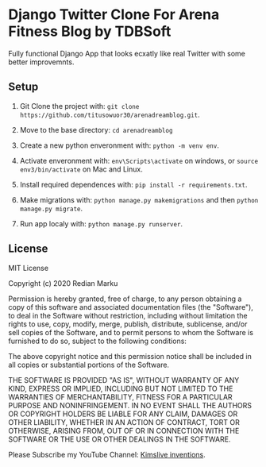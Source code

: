 # Django Twitter Clone For Arena Fitness Blog by TDBSoft

Fully functional Django App that looks ecxatly like real Twitter with some better improvemnts.


## Setup

1. Git Clone the project with: ```git clone https://github.com/titusowuor30/arenadreamblog.git```.

2. Move to the base directory: ```cd arenadreamblog```

3. Create a new python enveronment with: ```python -m venv env```.

4. Activate enveronment with: ```env\Scripts\activate``` on windows, or ```source env3/bin/activate``` on Mac and Linux.

5. Install required dependences with: ```pip install -r requirements.txt```.

6. Make migrations with: ```python manage.py makemigrations``` and then ```python manage.py migrate```.

7. Run app localy with: ```python manage.py runserver```.

## License
MIT License

Copyright (c) 2020 Redian Marku

Permission is hereby granted, free of charge, to any person obtaining a copy
of this software and associated documentation files (the "Software"), to deal
in the Software without restriction, including without limitation the rights
to use, copy, modify, merge, publish, distribute, sublicense, and/or sell
copies of the Software, and to permit persons to whom the Software is
furnished to do so, subject to the following conditions:

The above copyright notice and this permission notice shall be included in all
copies or substantial portions of the Software.

THE SOFTWARE IS PROVIDED "AS IS", WITHOUT WARRANTY OF ANY KIND, EXPRESS OR
IMPLIED, INCLUDING BUT NOT LIMITED TO THE WARRANTIES OF MERCHANTABILITY,
FITNESS FOR A PARTICULAR PURPOSE AND NONINFRINGEMENT. IN NO EVENT SHALL THE
AUTHORS OR COPYRIGHT HOLDERS BE LIABLE FOR ANY CLAIM, DAMAGES OR OTHER
LIABILITY, WHETHER IN AN ACTION OF CONTRACT, TORT OR OTHERWISE, ARISING FROM,
OUT OF OR IN CONNECTION WITH THE SOFTWARE OR THE USE OR OTHER DEALINGS IN THE
SOFTWARE.

Please Subscribe my YouTube Channel: <a href="https://www.youtube.com/channel/UC6kqmCa6ZXWY7szu14dEXkg" target="_blank">Kimslive inventions</a>.

